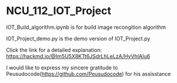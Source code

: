 # NCU_112_IOT_Project

IOT_Build_algorithm.ipynb is for build image recongition algorithm

IOT_Project_demo.py is the demo version of IOT_Project.py

Click the link for a detailed explanation: https://hackmd.io/@Im5U5X8KTt6JSdrLhLeLzA/HyVhIAIu6

I would like to express my sincere gratitude to Peusudocode(https://github.com/Peusudocode) for his assisstance

